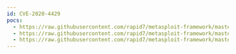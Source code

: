 ```yaml
---
id: CVE-2020-4429
pocs:
  - https://raw.githubusercontent.com/rapid7/metasploit-framework/master/modules/auxiliary/admin/http/ibm_drm_download.rb
  - https://raw.githubusercontent.com/rapid7/metasploit-framework/master/modules/exploits/linux/http/ibm_drm_rce.rb
  - https://raw.githubusercontent.com/rapid7/metasploit-framework/master/modules/exploits/linux/ssh/ibm_drm_a3user.rb
---
```

